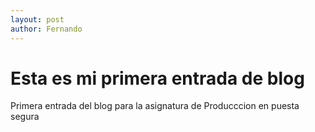 ```yaml
---
layout: post
author: Fernando
---
```

# Esta es mi primera entrada de blog
Primera entrada del blog para la asignatura de Producccion en puesta segura

